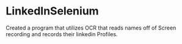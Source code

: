 # LinkedInSelenium

Created a program that utilizes OCR that reads names off of Screen recording and records their linkedin Profiles. 
